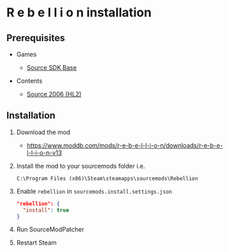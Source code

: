 # R e b e l l i o n installation

## Prerequisites

- Games
  - [Source SDK Base](../../../game-installation/game-installation/source-sdk-base.md)

- Contents
  - [Source 2006 (HL2)](../../../SourceContentInstaller/v0/content-installation/source-2006.md#hl2-content)

## Installation

1. Download the mod

   - <https://www.moddb.com/mods/r-e-b-e-l-l-i-o-n/downloads/r-e-b-e-l-l-i-o-n-v13>

2. Install the mod to your sourcemods folder i.e.

   ```text
   C:\Program Files (x86)\Steam\steamapps\sourcemods\Rebellion
   ```

3. Enable `rebellion` in `sourcemods.install.settings.json`

   ```json
   "rebellion": {
     "install": true
   }
   ```

4. Run SourceModPatcher
5. Restart Steam

